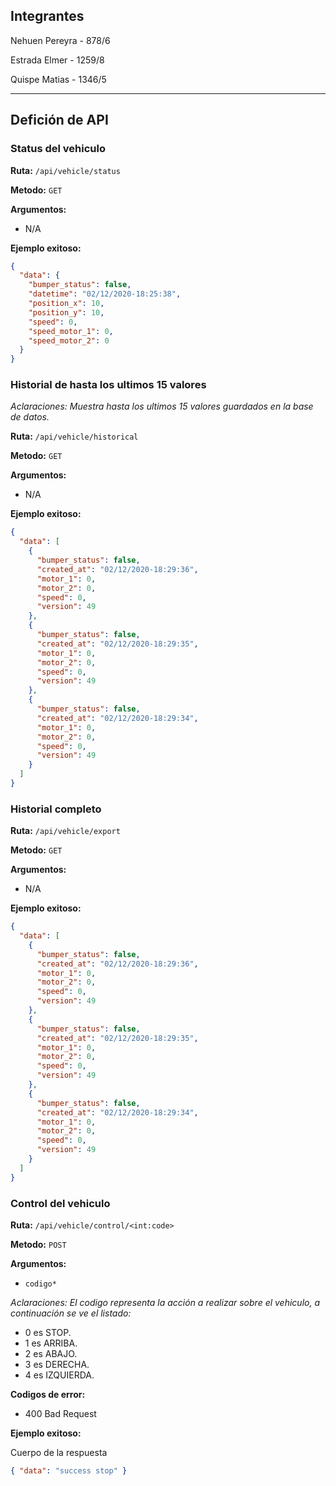 ## Integrantes

Nehuen Pereyra - 878/6

Estrada Elmer - 1259/8

Quispe Matias - 1346/5

---

## Defición de API

### Status del vehiculo

**Ruta:** `/api/vehicle/status`

**Metodo:** `GET`

**Argumentos:**

- N/A

**Ejemplo exitoso:**

```json
{
  "data": {
    "bumper_status": false,
    "datetime": "02/12/2020-18:25:38",
    "position_x": 10,
    "position_y": 10,
    "speed": 0,
    "speed_motor_1": 0,
    "speed_motor_2": 0
  }
}
```

### Historial de hasta los ultimos 15 valores

_Aclaraciones:
Muestra hasta los ultimos 15 valores guardados en la base de datos._

**Ruta:** `/api/vehicle/historical`

**Metodo:** `GET`

**Argumentos:**

- N/A

**Ejemplo exitoso:**

```json
{
  "data": [
    {
      "bumper_status": false,
      "created_at": "02/12/2020-18:29:36",
      "motor_1": 0,
      "motor_2": 0,
      "speed": 0,
      "version": 49
    },
    {
      "bumper_status": false,
      "created_at": "02/12/2020-18:29:35",
      "motor_1": 0,
      "motor_2": 0,
      "speed": 0,
      "version": 49
    },
    {
      "bumper_status": false,
      "created_at": "02/12/2020-18:29:34",
      "motor_1": 0,
      "motor_2": 0,
      "speed": 0,
      "version": 49
    }
  ]
}
```

### Historial completo

**Ruta:** `/api/vehicle/export`

**Metodo:** `GET`

**Argumentos:**

- N/A

**Ejemplo exitoso:**

```json
{
  "data": [
    {
      "bumper_status": false,
      "created_at": "02/12/2020-18:29:36",
      "motor_1": 0,
      "motor_2": 0,
      "speed": 0,
      "version": 49
    },
    {
      "bumper_status": false,
      "created_at": "02/12/2020-18:29:35",
      "motor_1": 0,
      "motor_2": 0,
      "speed": 0,
      "version": 49
    },
    {
      "bumper_status": false,
      "created_at": "02/12/2020-18:29:34",
      "motor_1": 0,
      "motor_2": 0,
      "speed": 0,
      "version": 49
    }
  ]
}
```

### Control del vehiculo

**Ruta:** `/api/vehicle/control/<int:code>`

**Metodo:** `POST`

**Argumentos:**

- `codigo*`

_Aclaraciones: El codigo representa la acción a realizar sobre el vehiculo, a continuación se ve el listado:_

- 0 es STOP.
- 1 es ARRIBA.
- 2 es ABAJO.
- 3 es DERECHA.
- 4 es IZQUIERDA.

**Codigos de error:**

- 400 Bad Request

**Ejemplo exitoso:**

Cuerpo de la respuesta

```json
{ "data": "success stop" }
```
